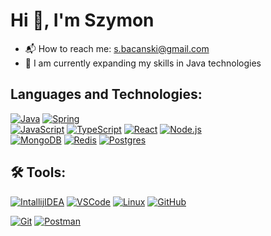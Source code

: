 # Hi :wave:, I'm Szymon
- :mailbox_with_mail: How to reach me: s.bacanski@gmail.com
- :seedling: I am currently expanding my skills in Java technologies

<!--
## ✉️ Connect with me
[![LinkedIn](https://img.shields.io/badge/LinkedIn-0077B5?style=for-the-badge&logo=linkedin&logoColor=white)](https://linkedin.com/in/szymon-bacanski)
-->

## Languages and Technologies:
[![Java](https://skillicons.dev/icons?i=java&theme=light)](https://www.java.com/pl/)
[![Spring](https://skillicons.dev/icons?i=spring&theme=light)](https://spring.io/)
</br>
[![JavaScript](https://skillicons.dev/icons?i=javascript&theme=light)](https://www.javascript.com/)
[![TypeScript](https://skillicons.dev/icons?i=typescript&theme=light)](https://www.typescriptlang.org/)
[![React](https://skillicons.dev/icons?i=react&theme=light)](https://pl.reactjs.org/) 
[![Node.js](https://skillicons.dev/icons?i=nodejs&theme=light)](https://nodejs.org/en/)
</br>
[![MongoDB](https://skillicons.dev/icons?i=mongodb&theme=light)](https://www.mongodb.com/)
[![Redis](https://skillicons.dev/icons?i=redis&theme=light)](https://redis.io/)
[![Postgres](https://skillicons.dev/icons?i=postgres&theme=light)](https://www.postgresql.org.pl/)


## 🛠️ Tools:
[![IntallijIDEA](https://skillicons.dev/icons?i=idea&theme=light)](https://www.jetbrains.com/idea/)
[![VSCode](https://skillicons.dev/icons?i=vscode&theme=light)](https://code.visualstudio.com/)
[![Linux](https://skillicons.dev/icons?i=linux&theme=light)](https://code.visualstudio.com/)
[![GitHub](https://skillicons.dev/icons?i=github&theme=light)](https://github.com/)
<!-- [![GitHubActions](https://skillicons.dev/icons?i=githubactions&theme=light)](https://github.com/) -->
[![Git](https://skillicons.dev/icons?i=git&theme=light)](https://git-scm.com/)
[![Postman](https://skillicons.dev/icons?i=postman&theme=light)](https://www.postman.com/)

<!--
## Projects and repos:
-->
<!--
### Current project:
  - :cricket: [password-generator](https://github.com/sbacanski0730/password-generator)
  It's project of my idea, design to realization.
  In this projekt I'm using ![React](https://img.shields.io/badge/react-%2320232a.svg?style=for-the-badge&logo=react&logoColor=%2361DAFB) with **styled-components** for more for more comfortable styling.
-->

<!--
**sbacanski0730/sbacanski0730** is a ✨ _special_ ✨ repository because its `README.md` (this file) appears on your GitHub profile.

Here are some ideas to get you started:

- 🔭 I’m currently working on ...
- 🌱 I’m currently learning ...
- 👯 I’m looking to collaborate on ...
- 🤔 I’m looking for help with ...
- 💬 Ask me about ...
- 📫 How to reach me: ...
- ⚡ Fun fact: ...
-->
